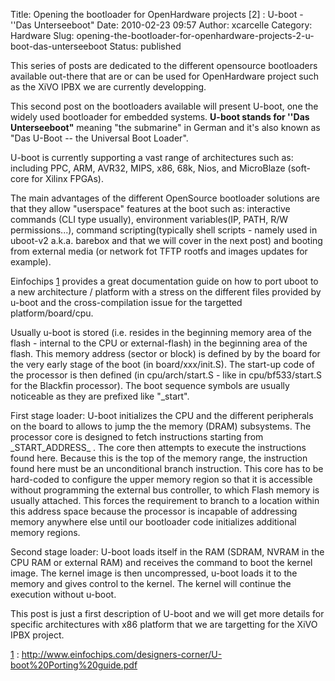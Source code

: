 Title: Opening the bootloader for OpenHardware projects [2] : U-boot - ''Das Unterseeboot\"
Date: 2010-02-23 09:57
Author: xcarcelle
Category: Hardware
Slug: opening-the-bootloader-for-openhardware-projects-2-u-boot-das-unterseeboot
Status: published

This series of posts are dedicated to the different opensource
bootloaders available out-there that are or can be used for OpenHardware
project such as the XiVO IPBX we are currently developping.

This second post on the bootloaders available will present U-boot, one
the widely used bootloader for embedded systems. **U-boot stands for
''Das Unterseeboot"** meaning "the submarine" in German and it's also
known as "Das U-Boot -- the Universal Boot Loader".

U-boot is currently supporting a vast range of architectures such as:
including PPC, ARM, AVR32, MIPS, x86, 68k, Nios, and MicroBlaze
(soft-core for Xilinx FPGAs).

The main advantages of the different OpenSource bootloader solutions are
that they allow "userspace" features at the boot such as: interactive
commands (CLI type usually), environment variables(IP, PATH, R/W
permissions...), command scripting(typically shell scripts - namely used
in uboot-v2 a.k.a. barebox and that we will cover in the next post) and
booting from external media (or network fot TFTP rootfs and images
updates for example).

Einfochips [1](1 "1") provides a great documentation guide on how to
port uboot to a new architecture / platform with a stress on the
different files provided by u-boot and the cross-compilation issue for
the targetted platform/board/cpu.

Usually u-boot is stored (i.e. resides in the beginning memory area of
the flash - internal to the CPU or external-flash) in the beginning area
of the flash. This memory address (sector or block) is defined by by the
board for the very early stage of the boot (in board/xxx/init.S). The
start-up code of the processor is then defined (in cpu/arch/start.S -
like in cpu/bf533/start.S for the Blackfin processor). The boot sequence
symbols are usually noticeable as they are prefixed like "\_start".

First stage loader: U-boot initializes the CPU and the different
peripherals on the board to allows to jump the the memory (DRAM)
subsystems. The processor core is designed to fetch instructions
starting from \_START\_ADDRESS\_ . The core then attempts to execute the
instructions found here. Because this is the top of the memory range,
the instruction found here must be an unconditional branch instruction.
This core has to be hard-coded to configure the upper memory region so
that it is accessible without programming the external bus controller,
to which Flash memory is usually attached. This forces the requirement
to branch to a location within this address space because the processor
is incapable of addressing memory anywhere else until our bootloader
code initializes additional memory regions.

Second stage loader: U-boot loads itself in the RAM (SDRAM, NVRAM in the
CPU RAM or external RAM) and receives the command to boot the kernel
image. The kernel image is then uncompressed, u-boot loads it to the
memory and gives control to the kernel. The kernel will continue the
execution without u-boot.

This post is just a first description of U-boot and we will get more
details for specific architectures with x86 platform that we are
targetting for the XiVO IPBX project.

[1](1 "1") :
http://www.einfochips.com/designers-corner/U-boot%20Porting%20guide.pdf

</p>

